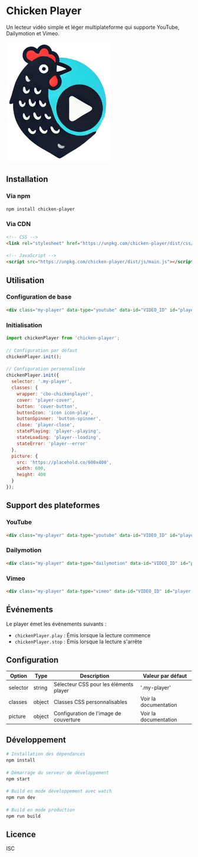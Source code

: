 # Chicken Player

Un lecteur vidéo simple et léger multiplateforme qui supporte YouTube, Dailymotion et Vimeo.

![Chicken Player Logo](https://github.com/davidessayan/chicken-player/blob/main/logo.png?raw=true)

## Installation

### Via npm

```bash
npm install chicken-player
```

### Via CDN

```html
<!-- CSS -->
<link rel="stylesheet" href="https://unpkg.com/chicken-player/dist/css/main.css">

<!-- JavaScript -->
<script src="https://unpkg.com/chicken-player/dist/js/main.js"></script>
```

## Utilisation

### Configuration de base

```html
<div class="my-player" data-type="youtube" data-id="VIDEO_ID" id="player-1"></div>
```

### Initialisation

```javascript
import chickenPlayer from 'chicken-player';

// Configuration par défaut
chickenPlayer.init();

// Configuration personnalisée
chickenPlayer.init({
  selector: '.my-player',
  classes: {
    wrapper: 'cbo-chickenplayer',
    cover: 'player-cover',
    button: 'cover-button',
    buttonIcon: 'icon icon-play',
    buttonSpinner: 'button-spinner',
    close: 'player-close',
    statePlaying: 'player--playing',
    stateLoading: 'player--loading',
    stateError: 'player--error'
  },
  picture: {
    src: 'https://placehold.co/600x400',
    width: 600,
    height: 400
  }
});
```

## Support des plateformes

### YouTube

```html
<div class="my-player" data-type="youtube" data-id="VIDEO_ID" id="player-1"></div>
```

### Dailymotion

```html
<div class="my-player" data-type="dailymotion" data-id="VIDEO_ID" id="player-1"></div>
```

### Vimeo

```html
<div class="my-player" data-type="vimeo" data-id="VIDEO_ID" id="player-1"></div>
```

## Événements

Le player émet les événements suivants :

- `chickenPlayer.play` : Émis lorsque la lecture commence
- `chickenPlayer.stop` : Émis lorsque la lecture s'arrête

## Configuration

| Option | Type | Description | Valeur par défaut |
|--------|------|-------------|------------------|
| selector | string | Sélecteur CSS pour les éléments player | '.my-player' |
| classes | object | Classes CSS personnalisables | Voir la documentation |
| picture | object | Configuration de l'image de couverture | Voir la documentation |

## Développement

```bash
# Installation des dépendances
npm install

# Démarrage du serveur de développement
npm start

# Build en mode développement avec watch
npm run dev

# Build en mode production
npm run build
```

## Licence

ISC 